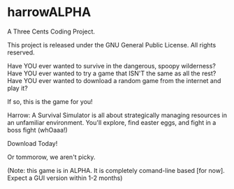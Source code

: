 # harrowALPHA
A Three Cents Coding Project.

This project is released under the GNU General Public License. All rights reserved.

Have YOU ever wanted to survive in the dangerous, spoopy wilderness?
Have YOU ever wanted to try a game that ISN'T the same as all the rest?
Have YOU ever wanted to download a random game from the internet and play it?

If so, this is the game for you!

Harrow: A Survival Simulator is all about strategically managing resources in an unfamiliar environment. You'll explore, find easter eggs, and fight in a boss fight (whOaaa!)

Download Today!

Or tommorow, we aren't picky.

(Note: this game is in ALPHA. It is completely comand-line based [for now]. Expect a GUI version within 1-2 months)
